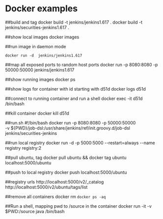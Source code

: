 # Docker examples

##build and tag
    docker build -t jenkins/jenkins1.617 .
    docker build -t jenkins/securities-jenkins1.617 .

##show local images
    docker images

##run image in daemon mode
 
    docker run -d  jenkins/jenkins1.617

##map all exposed ports to random host ports
    docker run -p 8080:8080 -p 50000:50000 jenkins/jenkins1.617

##show running images
    docker ps

##show logs for container with id starting with d51d
    docker logs d51d

##connect to running container and run a shell
    docker exec -it d51d /bin/bash

##kill container
    docker kill d51d

##run.sh
    #!/bin/bash
    docker run -p 8080:8080 -p 50000:50000 \
       -v ${PWD}/job-dsl:/usr/share/jenkins/ref/init.groovy.d/job-dsl \
       jenkins/securities-jenkins

##run local registry
    docker run -d -p 5000:5000 --restart=always --name registry registry:2

##pull ubuntu, tag
    docker pull ubuntu && docker tag ubuntu localhost:5000/ubuntu

##push to local registry
    docker push localhost:5000/ubuntu

##registry urls
    http://localhost:5000/v2/_catalog
    http://localhost:5000/v2/ubuntu/tags/list

##remove all containers
    docker rm `docker ps -aq`

##Run a shell, mapping pwd to /source in the container
    docker run -it -v $PWD:/source java /bin/bash
